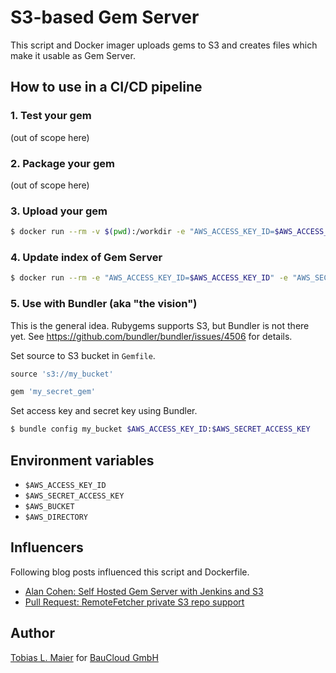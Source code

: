 # S3-based Gem Server

This script and Docker imager uploads gems to S3 and creates files which make it usable as Gem Server.

## How to use in a CI/CD pipeline

### 1. Test your gem
(out of scope here)

### 2. Package your gem
(out of scope here)

### 3. Upload your gem

```bash
$ docker run --rm -v $(pwd):/workdir -e "AWS_ACCESS_KEY_ID=$AWS_ACCESS_KEY_ID" -e "AWS_SECRET_ACCESS_KEY=$AWS_SECRET_ACCESS_KEY" -e "AWS_BUCKET=$AWS_BUCKET" s3-gemserver upload
```

### 4. Update index of Gem Server

```bash
$ docker run --rm -e "AWS_ACCESS_KEY_ID=$AWS_ACCESS_KEY_ID" -e "AWS_SECRET_ACCESS_KEY=$AWS_SECRET_ACCESS_KEY" -e "AWS_BUCKET=$AWS_BUCKET" s3-gemserver update_index
```

### 5. Use with Bundler (aka "the vision")

This is the general idea. Rubygems supports S3, but Bundler is not there yet.
See https://github.com/bundler/bundler/issues/4506 for details.

Set source to S3 bucket in `Gemfile`.

```ruby
source 's3://my_bucket'

gem 'my_secret_gem'
```

Set access key and secret key using Bundler.

```bash
$ bundle config my_bucket $AWS_ACCESS_KEY_ID:$AWS_SECRET_ACCESS_KEY
```

## Environment variables

* `$AWS_ACCESS_KEY_ID`
* `$AWS_SECRET_ACCESS_KEY`
* `$AWS_BUCKET`
* `$AWS_DIRECTORY`

## Influencers
Following blog posts influenced this script and Dockerfile.

* [Alan Cohen: Self Hosted Gem Server with Jenkins and S3](https://eng.climate.com/2014/04/10/self-hosted-gem-server-with-jenkins-and-s3/)
* [Pull Request: RemoteFetcher private S3 repo support](https://github.com/rubygems/rubygems/pull/856)

## Author

[Tobias L. Maier](http://tobiasmaier.info) for [BauCloud GmbH](https://www.baucloud.com)
